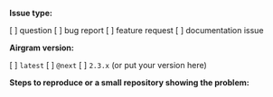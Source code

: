 **Issue type:**

[ ] question
[ ] bug report
[ ] feature request
[ ] documentation issue

**Airgram version:**

[ ] `latest`
[ ] `@next`
[ ] `2.3.x` (or put your version here)

**Steps to reproduce or a small repository showing the problem:**

<!--
    To answer those questions you need to put "x" inside the square brackets, for example:
    [x] question
    [ ] bug report

    Also, please format your code properly (by taking code blocks into ```ts .... ```)
!>
